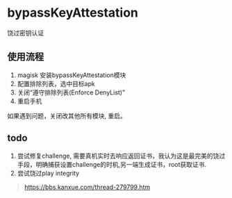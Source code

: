 # bypassKeyAttestation

饶过密钥认证

## 使用流程
1. magisk 安装bypassKeyAttestation模块
2. 配置排除列表，选中目标apk
3. 关闭“遵守排除列表(Enforce DenyList)”
4. 重启手机


如果遇到问题，关闭改其他所有模块, 重启。

## todo
1. 尝试修复challenge, 需要真机实时去响应返回证书，我认为这是最完美的饶过手段，明确捕获设置challenge的时机,另一端生成证书，root获取证书.
2. 尝试饶过play integrity


> https://bbs.kanxue.com/thread-279799.htm
